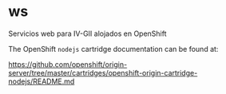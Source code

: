 
ws
==

Servicios web para IV-GII alojados en OpenShift

The OpenShift `nodejs` cartridge documentation can be found at:

https://github.com/openshift/origin-server/tree/master/cartridges/openshift-origin-cartridge-nodejs/README.md

